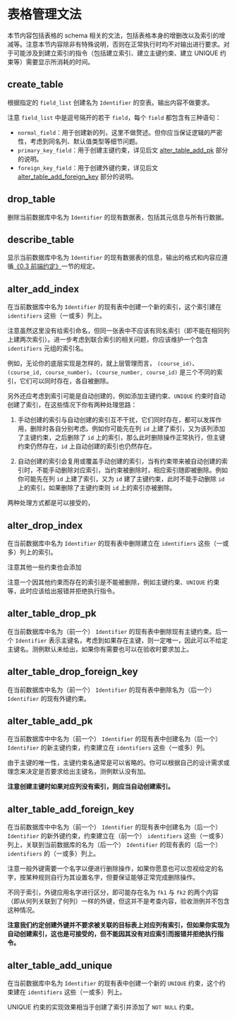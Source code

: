 # 表格管理文法

本节内容包括表格的 schema 相关的文法，包括表格本身的增删改以及索引的增减等。注意本节内容除非有特殊说明，否则在正常执行时均不对输出进行要求。对于可能涉及到建立索引的指令（包括建立索引、建立主键约束、建立 UNIQUE 约束等）需要显示所消耗的时间。

## create_table

根据指定的 `field_list` 创建名为 `Identifier` 的空表。输出内容不做要求。

注意 `field_list` 中是逗号隔开的若干 `field`，每个 `field` 都包含有三种语句：

- `normal_field`：用于创建新的列，这里不做赘述。但你应当保证逻辑的严密性，考虑到同名列、默认值类型等细节问题。
- `primary_key_field`：用于创建主键约束，详见后文 [alter_table_add_pk](#altertableaddpk) 部分的说明。
- `foreign_key_field`：用于创建外键约束，详见后文 [alter_table_add_foreign_key](#altertableaddforeignkey) 部分的说明。


## drop_table

删除当前数据库中名为 `Identifier` 的现有数据表，包括其元信息与所有行数据。

## describe_table

显示当前数据库中名为 `Identifier` 的现有数据表的信息，输出的格式和内容应遵循[《0.3 前端约定》](../../chapter-0/0-3-frontend.md)一节的规定。


## alter_add_index

在当前数据库中名为 `Identifier` 的现有表中创建一个新的索引，这个索引建在 `identifiers` 这些（一或多）列上。

注意虽然这里没有给索引命名，但同一张表中不应该有同名索引（即不能在相同列上建两次索引）。进一步考虑到联合索引的相关问题，你应该维护一个包含 `identifiers` 元组的索引名。

例如，无论你的底层实现是怎样的，就上层管理而言， `(course_id)`、`(course_id, course_number)`、`(course_number, course_id)` 是三个不同的索引，它们可以同时存在，各自被删除。

另外还应考虑到索引可能是自动创建的，例如添加主键约束、`UNIQUE` 约束时自动创建了索引，在这些情况下你有两种处理思路：

1. 手动创建的索引与自动创建的索引互不干扰，它们同时存在，都可以发挥作用，删除时各自分别考虑。例如你可能先在列 `id` 上建了索引，又为该列添加了主键约束，之后删除了 `id` 上的索引，那么此时删除操作正常执行，但主键约束仍然存在，`id` 上自动创建的索引也仍然存在。

2. 自动创建的索引会复用或覆盖手动创建的索引，当有约束带来被自动创建的索引时，不能手动删除对应索引，当约束被删除时，相应索引随即被删除。例如你可能先在列 `id` 上建了索引，又为 `id` 建了主键约束，此时不能手动删除 `id` 上的索引，如果删除了主键约束则 `id` 上的索引亦被删除。

两种处理方式都是可以接受的，

## alter_drop_index

在当前数据库中名为 `Identifier` 的现有表中删除建立在 `identifiers` 这些（一或多）列上的索引。

注意其他一些约束也会添加

注意一个因其他约束而存在的索引是不能被删除，例如主键约束、`UNIQUE` 约束等，此时应该给出报错并拒绝执行指令。

## alter_table_drop_pk

在当前数据库中名为（前一个） `Identifier` 的现有表中删除现有主键约束。后一个 `Identifier` 表示主键名，考虑到如果存在主键，则一定唯一，因此可以不给定主键名。测例默认未给出，如果你有需要也可以在验收时要求加上。

## alter_table_drop_foreign_key

在当前数据库中名为（前一个） `Identifier` 的现有表中删除名为（后一个） `Identifier` 的现有外键约束。

## alter_table_add_pk

在当前数据库中中名为（前一个） `Identifier` 的现有表中创建名为（后一个） `Identifier` 的新主键约束，约束建立在 `identifiers` 这些（一或多）列。

由于主键的唯一性，主键约束名通常是可以省略的。你可以根据自己的设计需求或理念来决定是否要求给出主键名，测例默认没有加。

**注意创建主键时如果对应列没有索引，则应当自动创建索引。**

## alter_table_add_foreign_key

在当前数据库中中名为（前一个） `Identifier` 的现有表中创建名为（后一个） `Identifier` 的新外键约束，约束建立在（前一个） `identifiers` 这些（一或多）列上，关联到当前数据库的名为（后一个） `Identifier` 的现有表的（后一个）`identifiers` 的（一或多）列上。

注意一般外键需要一个名字以便进行删除操作，如果你愿意也可以忽视给定的名字，按某种规则自行为其设置名字，但要保证能够正常完成删除操作。

不同于索引，外键应用名字进行区分，即可能存在名为 `fk1` 与 `fk2` 的两个内容（即从何列关联到了何列）一样的外键，但这并不是考查内容，验收测例并不包含这种情况。

**注意我们约定创建外键并不要求被关联的目标表上对应列有索引，但如果你实现为自动创建索引，这也是可接受的，但不能因其没有对应索引而报错并拒绝执行指令。**

## alter_table_add_unique

在当前数据库中名为 `Identifier` 的现有表中创建一个新的 `UNIQUE` 约束，这个约束建在 `identifiers` 这些（一或多）列上。

UNIQUE 约束的实现效果相当于创建了索引并添加了 `NOT NULL` 约束。
